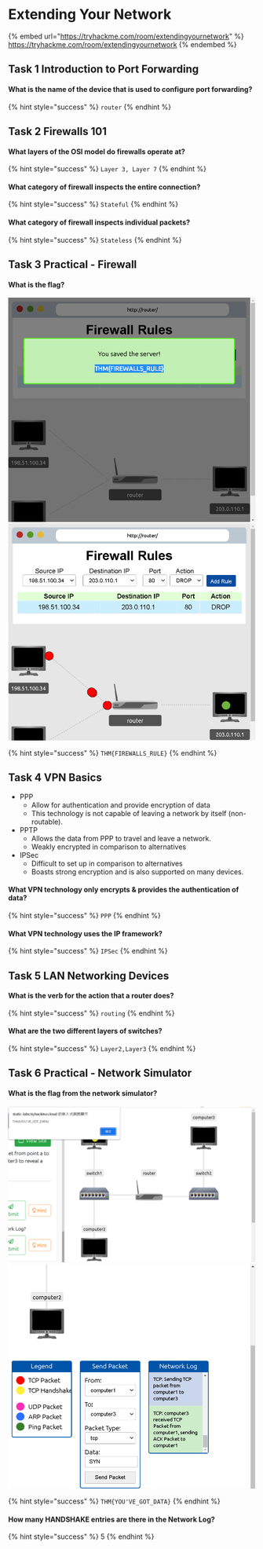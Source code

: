 # Extending Your Network

{% embed url="https://tryhackme.com/room/extendingyournetwork" %}
https://tryhackme.com/room/extendingyournetwork
{% endembed %}

## Task 1 Introduction to Port Forwarding

#### What is the name of the device that is used to configure port forwarding?

{% hint style="success" %}
`router`
{% endhint %}

## Task 2 Firewalls 101

#### What layers of the OSI model do firewalls operate at?

{% hint style="success" %}
`Layer 3, Layer 7`
{% endhint %}

#### What category of firewall inspects the **entire connection**?

{% hint style="success" %}
`Stateful`
{% endhint %}

#### What category of firewall inspects individual packets?

{% hint style="success" %}
`Stateless`
{% endhint %}

## Task 3 Practical - Firewall

#### What is the flag?

![](<../../.gitbook/assets/Screenshot from 2022-04-03 11-57-50.png>) ![](<../../.gitbook/assets/Screenshot from 2022-04-03 12-02-31.png>)

{% hint style="success" %}
`THM{FIREWALLS_RULE}`
{% endhint %}

## Task 4 VPN Basics

* PPP
  * Allow for authentication and provide encryption of data
  * This technology is not capable of leaving a network by itself (non-routable).
* PPTP
  * Allows the data from PPP to travel and leave a network.
  * Weakly encrypted in comparison to alternatives
* IPSec
  * Difficult to set up in comparison to alternatives
  * Boasts strong encryption and is also supported on many devices.

#### What VPN technology **only** encrypts & provides the authentication of data?

{% hint style="success" %}
`PPP`
{% endhint %}

#### What VPN technology uses the IP framework?

{% hint style="success" %}
`IPSec`
{% endhint %}

## Task 5 LAN Networking Devices

#### What is the verb for the action that a router does?

{% hint style="success" %}
`routing`
{% endhint %}

#### What are the two different layers of switches?&#x20;

{% hint style="success" %}
`Layer2,Layer3`
{% endhint %}

## Task 6 Practical - Network Simulator

#### What is the flag from the network simulator?

![](<../../.gitbook/assets/Screenshot from 2022-04-03 12-46-47.png>) ![](<../../.gitbook/assets/Screenshot from 2022-04-03 12-49-04.png>)

{% hint style="success" %}
`THM{YOU'VE_GOT_DATA}`
{% endhint %}

#### How many HANDSHAKE entries are there in the Network Log?

{% hint style="success" %}
5
{% endhint %}
